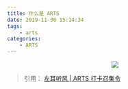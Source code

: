 ```yaml
---
title: 什么是 ARTS
date: 2019-11-30 15:14:34
tags:
	- arts
categories:
    - ARTS
---
```



<div align="center">
<img src="https://static001.geekbang.org/resource/image/d5/47/d5ef2a0f9077fc90bb11230f63638647.jpg">
</div>

> 引用： [左耳听风 | ARTS 打卡召集令](https://time.geekbang.org/column/article/85839)